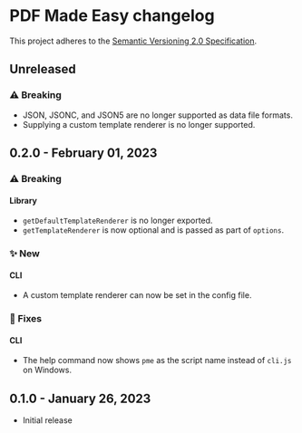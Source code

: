 # PDF Made Easy changelog

This project adheres to the [Semantic Versioning 2.0 Specification](https://semver.org).

## Unreleased

### ⚠️ Breaking

- JSON, JSONC, and JSON5 are no longer supported as data file formats.
- Supplying a custom template renderer is no longer supported.

## 0.2.0 - February 01, 2023

### ⚠️ Breaking

#### Library

- `getDefaultTemplateRenderer` is no longer exported.
- `getTemplateRenderer` is now optional and is passed as part of `options`.

### ✨ New

#### CLI

- A custom template renderer can now be set in the config file.

### 🔧 Fixes

#### CLI

- The help command now shows `pme` as the script name instead of `cli.js` on Windows.

## 0.1.0 - January 26, 2023

- Initial release
